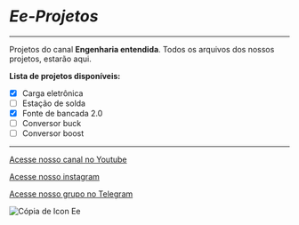 # _*Ee-Projetos*_
---
 Projetos do canal **Engenharia entendida**. Todos os arquivos dos nossos projetos, estarão aqui.
 
 **Lista de projetos disponíveis:**
 - [x] Carga eletrônica
 - [ ] Estação de solda
 - [x] Fonte de bancada 2.0
 - [ ] Conversor buck
 - [ ] Conversor boost
 
---
[Acesse nosso canal no Youtube](https://www.youtube.com/channel/UCo7owkh5gzRegCj2A4SXLNw)

[Acesse nosso instagram](https://www.instagram.com/engenhariaentendida/)

[Acesse nosso grupo no Telegram](https://t.me/engenhariaentendida)

![Cópia de Icon Ee](https://user-images.githubusercontent.com/68485673/131291069-07fb34bd-2d43-48b0-824d-9d7db9af1200.png)
